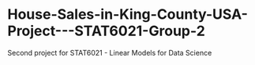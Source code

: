 # House-Sales-in-King-County-USA-Project---STAT6021-Group-2
Second project for STAT6021 - Linear Models for Data Science
